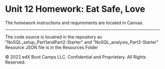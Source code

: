 # Unit 12 Homework: Eat Safe, Love

The homework instructions and requirements are located in Canvas.

- - -
The code source is locatred in the repository as "NoSQL_setup_Part1andPart2-Starter" and "NoSQL_analysis_Part3-Starter"
Resource JSON file is in the Resources Folder

© 2022 edX Boot Camps LLC. Confidential and Proprietary. All Rights Reserved.